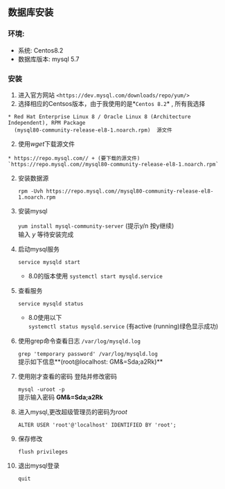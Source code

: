 
## 数据库安装

### 环境:
  * 系统: Centos8.2
  * 数据库版本: mysql 5.7

### 安装

1. 进入官方网站 `<https://dev.mysql.com/downloads/repo/yum/>`
  1. 选择相应的Centsos版本，由于我使用的是*`Centos 8.2`* , 所有我选择 

    * Red Hat Enterprise Linux 8 / Oracle Linux 8 (Architecture Independent), RPM Package 
	  (mysql80-community-release-el8-1.noarch.rpm)  源文件

  2. 使用*wget*下载源文件

	* https://repo.mysql.com// + (要下载的源文件)  
	`https://repo.mysql.com//mysql80-community-release-el8-1.noarch.rpm`

2. 安装数据源	
   
    `rpm -Uvh https://repo.mysql.com//mysql80-community-release-el8-1.noarch.rpm`
   
3. 安装mysql

	`yum install mysql-community-server` (提示y/n 按y继续)  
	输入 *y* 等待安装完成

4. 启动mysql服务

	`service mysqld start`  

	* 8.0的版本使用 
	`systemctl start mysqld.service`

5. 查看服务

	`service mysqld status`
	* 8.0使用以下  
	`systemctl status mysqld.service` (有active (running)绿色显示成功)

6. 使用grep命令查看日志 `/var/log/mysqld.log` 

	`grep 'temporary password' /var/log/mysqld.log`  
	提示如下信息**(root@localhost: GM&=Sda;a2Rk)**

7. 使用刚才查看的密码 登陆并修改密码

	`mysql -uroot -p`  
	提示输入密码 **GM&=Sda;a2Rk**

8. 进入mysql,更改超级管理员的密码为*root*

	`ALTER USER 'root'@'localhost' IDENTIFIED BY 'root';`

9. 保存修改

	`flush privileges`

10. 退出mysql登录

	`quit`